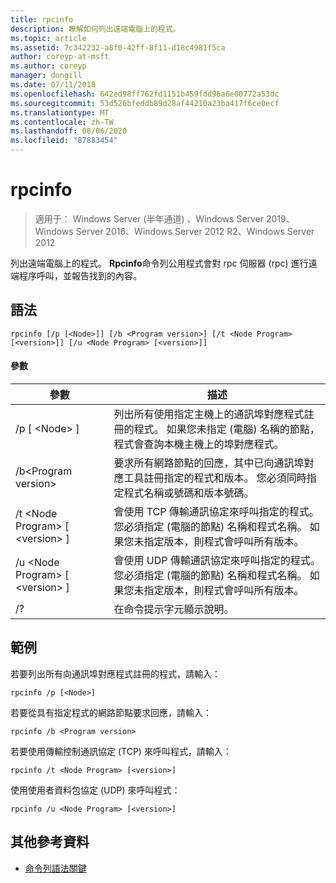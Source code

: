 ```yaml
---
title: rpcinfo
description: 瞭解如何列出遠端電腦上的程式。
ms.topic: article
ms.assetid: 7c342232-a8f0-42ff-8f11-d18c4981f5ca
author: coreyp-at-msft
ms.author: coreyp
manager: dongill
ms.date: 07/11/2018
ms.openlocfilehash: 642ed98ff762fd1151b459fdd96a6e00772a53dc
ms.sourcegitcommit: 53d526bfeddb89d28af44210a23ba417f6ce0ecf
ms.translationtype: MT
ms.contentlocale: zh-TW
ms.lasthandoff: 08/06/2020
ms.locfileid: "87883454"
---
```

# <a name="rpcinfo"></a>rpcinfo

> 適用于： Windows Server (半年通道) 、Windows Server 2019、Windows Server 2016、Windows Server 2012 R2、Windows Server 2012

列出遠端電腦上的程式。 **Rpcinfo**命令列公用程式會對 rpc 伺服器 (rpc) 進行遠端程序呼叫，並報告找到的內容。

## <a name="syntax"></a>語法
```
rpcinfo [/p [<Node>]] [/b <Program version>] [/t <Node Program> [<version>]] [/u <Node Program> [<version>]]
```

#### <a name="parameters"></a>參數
|參數|描述|
|-------|--------|
|/p [ \<Node> ]|列出所有使用指定主機上的通訊埠對應程式註冊的程式。 如果您未指定 (電腦) 名稱的節點，程式會查詢本機主機上的埠對應程式。|
|/b\<Program version>|要求所有網路節點的回應，其中已向通訊埠對應工具註冊指定的程式和版本。 您必須同時指定程式名稱或號碼和版本號碼。|
|/t \<Node Program> [ \<version> ]|會使用 TCP 傳輸通訊協定來呼叫指定的程式。 您必須指定 (電腦的節點) 名稱和程式名稱。 如果您未指定版本，則程式會呼叫所有版本。|
|/u \<Node Program> [ \<version> ]|會使用 UDP 傳輸通訊協定來呼叫指定的程式。 您必須指定 (電腦的節點) 名稱和程式名稱。 如果您未指定版本，則程式會呼叫所有版本。|
|/?|在命令提示字元顯示說明。|

## <a name="examples"></a>範例
若要列出所有向通訊埠對應程式註冊的程式，請輸入：
```
rpcinfo /p [<Node>]
```
若要從具有指定程式的網路節點要求回應，請輸入：
```
rpcinfo /b <Program version>
```
若要使用傳輸控制通訊協定 (TCP) 來呼叫程式，請輸入：
```
rpcinfo /t <Node Program> [<version>]
```
使用使用者資料包協定 (UDP) 來呼叫程式：
```
rpcinfo /u <Node Program> [<version>]
```

## <a name="additional-references"></a>其他參考資料
- [命令列語法關鍵](command-line-syntax-key.md)
